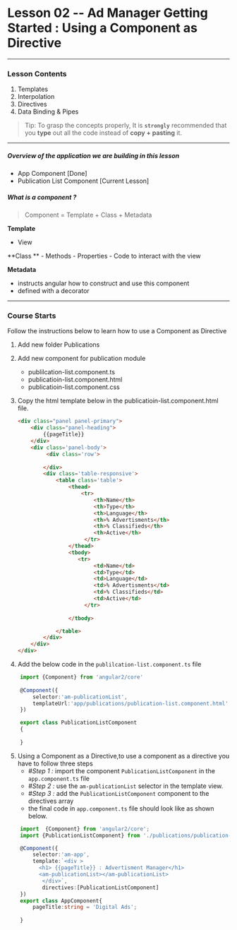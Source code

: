 # Lesson 02 -- Ad Manager Getting Started : Using a Component as Directive
----------
### Lesson Contents
1.  Templates
2.  Interpolation 
3.  Directives
4.  Data Binding & Pipes

> Tip: To grasp the concepts properly, It is  **`strongly`**  recommended that you **type** out all the code instead of **copy + pasting** it. 

-------------------------------

##### Overview of the application we are building in this lesson
- App Component  [Done]
- Publication List Component [Current Lesson]

##### What is a component ?

> Component = Template + Class + Metadata
>
**Template**
- View 
>
**Class	**
	- Methods
	- Properties
	- Code to interact with the view
>
**Metadata**
- instructs angular how to construct and use this component
- defined with a decorator

-------------------------------

### Course Starts 
Follow the instructions below to learn how to use a Component as Directive

1. Add new folder Publications
2. Add new component for publication module
    * publilcation-list.component.ts
    * publicatioin-list.component.html
    * publicatioin-list.component.css

3. Copy the html template below in the publicatioin-list.component.html file. 
	``` html
	<div class="panel panel-primary">
	    <div class="panel-heading">
	        {{pageTitle}}
	    </div>
	    <div class='panel-body'>
	         <div class='row'>
	            
	        </div>
	        <div class='table-responsive'>
	            <table class='table'>
	                <thead>
	                    <tr>
	                        <th>Name</th>
	                        <th>Type</th>
	                        <th>Language</th>
	                        <th>% Advertisments</th>
	                        <th>% Classifieds</th>
	                        <th>Active</th>
	                     </tr>
	                </thead>
	                <tbody>
	                   <tr>
	                        <td>Name</td>
	                        <td>Type</td>
	                        <td>Language</td>
	                        <td>% Advertisments</td>
	                        <td>% Classifieds</td>
	                        <td>Active</td>
	                     </tr>
	                     
	                </tbody>
	
	            </table>
	        </div>
	    </div>
	</div>	
	```
	
 4. Add the below code in the `publilcation-list.component.ts` file
```typescript
    import {Component} from 'angular2/core'
    
    @Component({
        selector:'am-publicationList',
        templateUrl:'app/publications/publication-list.component.html'
    })

    export class PublicationListComponent
    {
       
    }
```
5. Using a Component as a Directive,to use a component as a directive you have to follow three steps
    * _#Step 1 :_ import the component `PublicationListComponent` in the `app.component.ts`  file
    * _#Step 2 :_ use the `am-publicationList` selector in the template view.
    * _#Step 3 :_ add the `PublicationListComponent` component to the directives array
    * the final code in `app.component.ts` file should look like as shown  below. 
   
``` typescript
    import  {Component} from 'angular2/core';
    import {PublicationListComponent} from './publications/publication-list.component';

    @Component({
        selector:'am-app',
        template:`<div >
          <h1> {{pageTitle}} : Advertisment Manager</h1>
          <am-publicationList></am-publicationList>
           </div>`,
           directives:[PublicationListComponent]
    })
    export class AppComponent{
        pageTitle:string = 'Digital Ads';
        
    }
```



